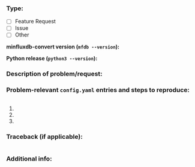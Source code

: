 ### Type:
- [ ] Feature Request
- [ ] Issue
- [ ] Other

**minfluxdb-convert version (`mfdb --version`):**

**Python release (`python3 --version`):**

###  Description of problem/request:
<insert description here>

### Problem-relevant `config.yaml` entries and steps to reproduce:
```yaml

```

1. 
2. 
3. 

### Traceback (if applicable):
```bash

```

### Additional info:

